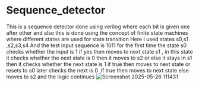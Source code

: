 # Sequence_detector
This is a sequence detector done using verilog where each bit is given one after other and also this is done using the concept of finite state machines where different states are used for state transition 
Here I used  states s0,s1 ,s2,s3,s4 
And the test input sequence is 1011
for the first time the state s0 checks whether the input is 1 if yes then moves to next state s1 , in this state it checks whether the next state is 0 then it moves to s2 or else it stays in s1
then it checks whether the next state is 1 if true then moves to next state or resets to s0 
later checks the next is 0 ,if true then moves to next state else moves to s2
and the logic continues
![Screenshot 2025-05-26 111431](https://github.com/user-attachments/assets/69bde36c-a33c-4645-b029-209047d09cd2)
